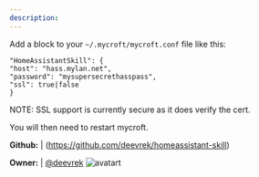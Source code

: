 ```yaml
---
description: 
---
```

Add a block to your `~/.mycroft/mycroft.conf` file like this:

```
"HomeAssistantSkill": {
"host": "hass.mylan.net",
"password": "mysupersecrethasspass",
"ssl": true|false
}
```

NOTE: SSL support is currently secure as it does verify the cert.

You will then need to restart mycroft.

**Github:** | (https://github.com/deevrek/homeassistant-skill)

**Owner:** | [@deevrek](https://github.com/deevrek) ![avatart](https://avatars2.githubusercontent.com/u/31313932?v=4)


